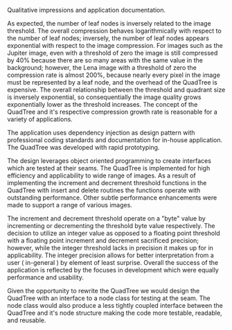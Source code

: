 Qualitative impressions and application documentation.

As expected, the number of leaf nodes is inversely related to the image
threshold.  The overall compression behaves logarithmically with respect to the
number of leaf nodes; inversely, the number of leaf nodes appears exponential
with respect to the image compression. For images such as the Jupiter image,
even with a threshold of zero the image is still compressed by 40% because there
are so many areas with the same value in the background; however, the Lena image
with a threshold of zero the compression rate is almost 200%, because nearly
every pixel in the image must be represented by a leaf node, and the overhead of
the QuadTree is expensive. The overall relationship between the threshold and
quadrant size is inversely exponential, so consequentially the image quality grows
exponentially lower as the threshold increases. The concept of the QuadTree
and it's respective compression growth rate is reasonable for a variety of
applications.

The application uses dependency injection as design pattern with professional
coding standards and documentation for in-house application. The QuadTree was
developed with rapid prototyping.

The design leverages object oriented programming to create interfaces which are
tested at their seams. The QuadTree is implemented for high efficiency and
applicability to wide range of images. As a result of implementing the increment
and decrement threshold functions in the QuadTree with insert and delete
routines the functions operate with outstanding performance. Other subtle
performance enhancements were made to support a range of various images.

The increment and decrement threshold operate on a "byte" value by incrementing
or decrementing the threshold byte value respectively. The decision to utilize an
integer value as opposed to a floating point threshold with a floating point
increment and decrement sacrificed precision; however, while the integer
threshold lacks in precision it makes up for in applicability. The integer
precision allows for better interpretation from a user ( in-general ) by element
of least surprise. Overall the success of the application is reflected by the
focuses in development which were equally performance and usability.

Given the opportunity to rewrite the QuadTree we would design the QuadTree with
an interface to a node class for testing at the seam. The node class would also
produce a less tightly coupled interface between the QuadTree and it's node
structure making the code more testable, readable, and reusable.
